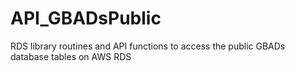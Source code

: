 # API_GBADsPublic
RDS library routines and API functions to access the public GBADs database tables on AWS RDS
